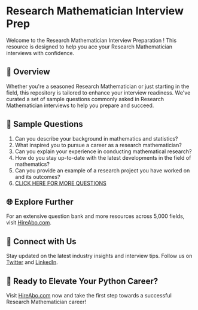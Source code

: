 # Research Mathematician Interview Prep

Welcome to the Research Mathematician Interview Preparation ! This resource is designed to help you ace your Research Mathematician interviews with confidence.

## 🚀 Overview

Whether you're a seasoned Research Mathematician or just starting in the field, this repository is tailored to enhance your interview readiness. We've curated a set of sample questions commonly asked in Research Mathematician interviews to help you prepare and succeed.

## 📝 Sample Questions

1. Can you describe your background in mathematics and statistics?
2. What inspired you to pursue a career as a research mathematician?
3. Can you explain your experience in conducting mathematical research?
4. How do you stay up-to-date with the latest developments in the field of mathematics?
5. Can you provide an example of a research project you have worked on and its outcomes?
6. [CLICK HERE FOR MORE QUESTIONS](https://hireabo.com/job/19_0_2/Research%20Mathematician)

## 🌐 Explore Further

For an extensive question bank and more resources across 5,000 fields, visit [HireAbo.com](https://www.hireabo.com).

## 📱 Connect with Us

Stay updated on the latest industry insights and interview tips. Follow us on [Twitter](https://twitter.com/hireabo) and [LinkedIn](https://www.linkedin.com/in/hire-abo-3609972a8/).

## 🚀 Ready to Elevate Your Python Career?

Visit [HireAbo.com](https://www.hireabo.com) now and take the first step towards a successful Research Mathematician career!